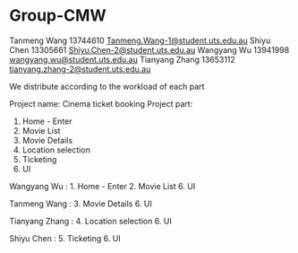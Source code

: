# Group-CMW
Tanmeng Wang 13744610 Tanmeng.Wang-1@student.uts.edu.au
Shiyu Chen 13305661 Shiyu.Chen-2@student.uts.edu.au
Wangyang Wu 13941998 wangyang.wu@student.uts.edu.au
Tianyang Zhang 13653112 tianyang.zhang-2@student.uts.edu.au


We distribute according to the workload of each part

Project name: Cinema ticket booking
Project part: 
1. Home - Enter
2. Movie List
3. Movie Details
4. Location selection
5. Ticketing
6. UI

Wangyang Wu :    1. Home - Enter  2. Movie List 6. UI

Tanmeng Wang :   3. Movie Details 6. UI

Tianyang Zhang :     4. Location selection 6. UI

Shiyu Chen : 5. Ticketing 6. UI
